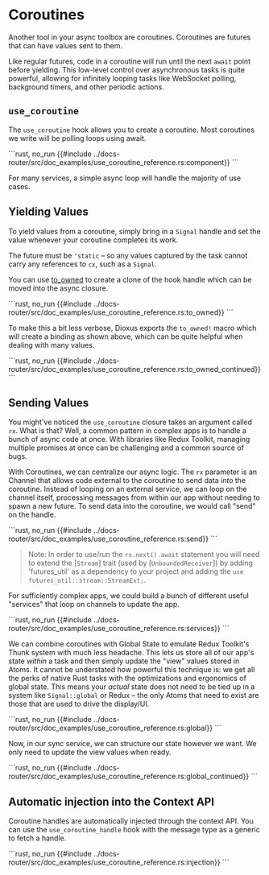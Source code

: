 # Coroutines

Another tool in your async toolbox are coroutines. Coroutines are futures that can have values sent to them.

Like regular futures, code in a coroutine will run until the next `await` point before yielding. This low-level control over asynchronous tasks is quite powerful, allowing for infinitely looping tasks like WebSocket polling, background timers, and other periodic actions.

## `use_coroutine`

The `use_coroutine` hook allows you to create a coroutine. Most coroutines we write will be polling loops using await.

\```rust, no_run
{{#include ../docs-router/src/doc_examples/use_coroutine_reference.rs:component}}
\```

For many services, a simple async loop will handle the majority of use cases.

## Yielding Values

To yield values from a coroutine, simply bring in a `Signal` handle and set the value whenever your coroutine completes its work.

The future must be `'static` – so any values captured by the task cannot carry any references to `cx`, such as a `Signal`.

You can use [to_owned](https://doc.rust-lang.org/std/borrow/trait.ToOwned.html#tymethod.to_owned) to create a clone of the hook handle which can be moved into the async closure.

\```rust, no_run
{{#include ../docs-router/src/doc_examples/use_coroutine_reference.rs:to_owned}}
\```

To make this a bit less verbose, Dioxus exports the `to_owned!` macro which will create a binding as shown above, which can be quite helpful when dealing with many values.

\```rust, no_run
{{#include ../docs-router/src/doc_examples/use_coroutine_reference.rs:to_owned_continued}}
\```

## Sending Values

You might've noticed the `use_coroutine` closure takes an argument called `rx`. What is that? Well, a common pattern in complex apps is to handle a bunch of async code at once. With libraries like Redux Toolkit, managing multiple promises at once can be challenging and a common source of bugs.

With Coroutines, we can centralize our async logic. The `rx` parameter is an Channel that allows code external to the coroutine to send data _into_ the coroutine. Instead of looping on an external service, we can loop on the channel itself, processing messages from within our app without needing to spawn a new future. To send data into the coroutine, we would call "send" on the handle.

\```rust, no_run
{{#include ../docs-router/src/doc_examples/use_coroutine_reference.rs:send}}
\```

> Note: In order to use/run the `rx.next().await` statement you will need to extend the [`Stream`] trait (used by [`UnboundedReceiver`]) by adding 'futures_util' as a dependency to your project and adding the `use futures_util::stream::StreamExt;`.

For sufficiently complex apps, we could build a bunch of different useful "services" that loop on channels to update the app.

\```rust, no_run
{{#include ../docs-router/src/doc_examples/use_coroutine_reference.rs:services}}
\```

We can combine coroutines with Global State to emulate Redux Toolkit's Thunk system with much less headache. This lets us store all of our app's state _within_ a task and then simply update the "view" values stored in Atoms. It cannot be understated how powerful this technique is: we get all the perks of native Rust tasks with the optimizations and ergonomics of global state. This means your _actual_ state does not need to be tied up in a system like `Signal::global` or Redux – the only Atoms that need to exist are those that are used to drive the display/UI.

\```rust, no_run
{{#include ../docs-router/src/doc_examples/use_coroutine_reference.rs:global}}
\```

Now, in our sync service, we can structure our state however we want. We only need to update the view values when ready.

\```rust, no_run
{{#include ../docs-router/src/doc_examples/use_coroutine_reference.rs:global_continued}}
\```

## Automatic injection into the Context API

Coroutine handles are automatically injected through the context API. You can use the `use_coroutine_handle` hook with the message type as a generic to fetch a handle.

\```rust, no_run
{{#include ../docs-router/src/doc_examples/use_coroutine_reference.rs:injection}}
\```
